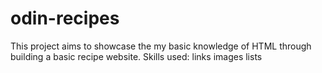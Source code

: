 # odin-recipes
This project aims to showcase the my basic knowledge of HTML through building a basic recipe website.
Skills used:
  links
  images
  lists
  
